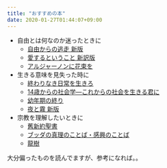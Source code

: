 ```yaml
---
title: "おすすめの本"
date: 2020-01-27T01:44:07+09:00
---
```


- 自由とは何なのか迷ったときに
  -  [自由からの逃走 新版](https://www.amazon.co.jp/dp/4488006515/)
  -  [愛するということ 新訳版](https://www.amazon.co.jp/dp/4314005580/)
  -  [アルジャーノンに花束を](https://www.amazon.co.jp/dp/4150413339/)
- 生きる意味を見失った時に
  - [終わりなき日常を生きろ](https://www.amazon.co.jp/dp/B0794MQD8B/)
  - [14歳からの社会学―これからの社会を生きる君に](https://www.amazon.co.jp/dp/4480430261/)
  - [幼年期の終り](https://www.amazon.co.jp/dp/B00APBGAXK/)
  - [夜と霧 新版](https://www.amazon.co.jp/dp/4622039702/)
- 宗教を理解したいときに
  - [舊新約聖書](https://www.amazon.co.jp/dp/4820212354)
  - [ブッダの真理のことば・感興のことば](https://www.amazon.co.jp/dp/4003330218)
  - [龍樹](https://www.amazon.co.jp/dp/4061595482)

大分偏ったものを読んでますが、参考になれば。。
